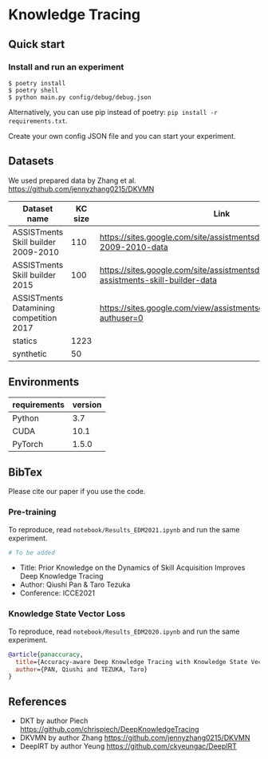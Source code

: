 # Knowledge Tracing

## Quick start

### Install and run an experiment

```terminal
$ poetry install
$ poetry shell
$ python main.py config/debug/debug.json
```

Alternatively, you can use pip instead of poetry:
`pip install -r requirements.txt`.

Create your own config JSON file and you can start your experiment.

## Datasets

We used prepared data by Zhang et al. <https://github.com/jennyzhang0215/DKVMN>

<!-- Table created here: https://www.tablesgenerator.com/markdown_tables# -->

| Dataset name                            | KC size | Link                                                                                   |
| --------------------------------------- | ------- | -------------------------------------------------------------------------------------- |
| ASSISTments Skill builder 2009-2010     | 110     | https://sites.google.com/site/assistmentsdata/home/assistment-2009-2010-data           |
| ASSISTments Skill builder 2015          | 100     | https://sites.google.com/site/assistmentsdata/home/2015-assistments-skill-builder-data |
| ASSISTments Datamining competition 2017 |         | https://sites.google.com/view/assistmentsdatamining/home?authuser=0                    |
| statics                                 | 1223    |                                                                                        |
| synthetic                               | 50      |                                                                                        |

## Environments

| requirements | version |
| ------------ | ------- |
| Python       | 3.7     |
| CUDA         | 10.1    |
| PyTorch      | 1.5.0   |

## BibTex

Please cite our paper if you use the code.

### Pre-training

To reproduce, read `notebook/Results_EDM2021.ipynb` and run the same experiment.

```bibtex
# To be added
```

- Title: Prior Knowledge on the Dynamics of Skill Acquisition Improves Deep Knowledge Tracing
- Author: Qiushi Pan & Taro Tezuka
- Conference: ICCE2021

### Knowledge State Vector Loss

To reproduce, read `notebook/Results_EDM2020.ipynb` and run the same experiment.

```bibtex
@article{panaccuracy,
  title={Accuracy-aware Deep Knowledge Tracing with Knowledge State Vector Loss},
  author={PAN, Qiushi and TEZUKA, Taro}
}
```

## References

- DKT by author Piech <https://github.com/chrispiech/DeepKnowledgeTracing>
- DKVMN by author Zhang <https://github.com/jennyzhang0215/DKVMN>
- DeepIRT by author Yeung <https://github.com/ckyeungac/DeepIRT>
